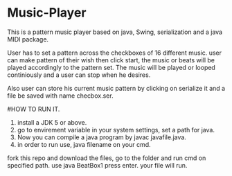 # Music-Player
This is a pattern music player based on java, Swing, serialization and a java MIDI package.

User has to set a pattern across the checkboxes of 16 different music. user can make pattern of their wish then click start, the music or beats will be played accordingly to the pattern set. The music will be played or looped continiously and a user can stop when he desires.

Also user can store his current music pattern by clicking on serialize it and a file be saved with name checbox.ser.

#HOW TO RUN IT.

1. install a JDK 5 or above.
2. go to envirement variable in your system settings, set a path for java.
3. Now you can compile a java program by javac javafile.java.
4. in order to run use, java filename  on your cmd.

fork this repo and download the files, 
go to the folder and run cmd on specified path.
use java BeatBox1 press enter.
your file will run.
